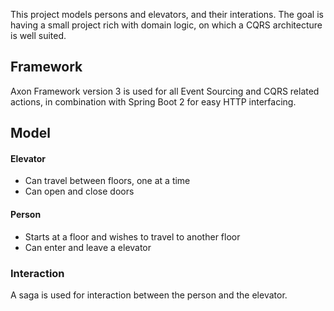 
This project models persons and elevators, and their interations. The goal is having a small project rich with domain logic, on which a CQRS architecture is well suited.

## Framework

Axon Framework version 3 is used for all Event Sourcing and CQRS related actions, in combination with Spring Boot 2 for easy HTTP interfacing.

## Model

#### Elevator

- Can travel between floors, one at a time
- Can open and close doors

#### Person

- Starts at a floor and wishes to travel to another floor
- Can enter and leave a elevator

### Interaction

A saga is used for interaction between the person and the elevator.
